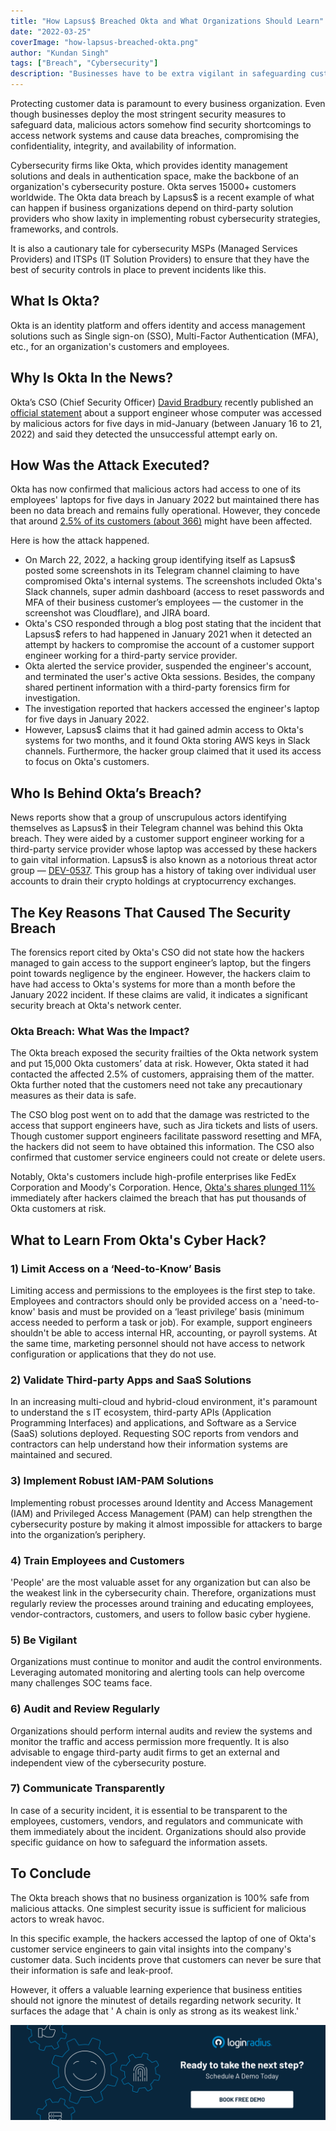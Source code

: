 ```yaml
---
title: "How Lapsus$ Breached Okta and What Organizations Should Learn"
date: "2022-03-25"
coverImage: "how-lapsus-breached-okta.png"
author: "Kundan Singh"
tags: ["Breach", "Cybersecurity"]
description: "Businesses have to be extra vigilant in safeguarding customer data. Minor mistakes can cause a massive data breach, violating data privacy regulations and attracting penalties from regulatory authorities."
---
```


Protecting customer data is paramount to every business organization. Even though businesses deploy the most stringent security measures to safeguard data, malicious actors somehow find security shortcomings to access network systems and cause data breaches, compromising the confidentiality, integrity, and availability of information.

Cybersecurity firms like Okta, which provides identity management solutions and deals in authentication space, make the backbone of an organization's cybersecurity posture. Okta serves 15000+ customers worldwide. The Okta data breach by Lapsus\$ is a recent example of what can happen if business organizations depend on third-party solution providers who show laxity in implementing robust cybersecurity strategies, frameworks, and controls.

It is also a cautionary tale for cybersecurity MSPs (Managed Services Providers) and ITSPs (IT Solution Providers) to ensure that they have the best of security controls in place to prevent incidents like this.

## What Is Okta?

Okta is an identity platform and offers identity and access management solutions such as Single sign-on (SSO), Multi-Factor Authentication (MFA), etc., for an organization's customers and employees.

## Why Is Okta In the News?

Okta’s CSO (Chief Security Officer) [David Bradbury](https://www.okta.com/blog/2022/03/updated-okta-statement-on-lapsus/) recently published an [official statement](https://sec.okta.com/articles/2022/03/official-okta-statement-lapsus-claims) about a support engineer whose computer was accessed by malicious actors for five days in mid-January (between January 16 to 21, 2022) and said they detected the unsuccessful attempt early on.

## How Was the Attack Executed?

Okta has now confirmed that malicious actors had access to one of its employees' laptops for five days in January 2022 but maintained there has been no data breach and remains fully operational. However, they concede that around [2.5% of its customers (about 366)](https://www.okta.com/blog/2022/03/updated-okta-statement-on-lapsus/) might have been affected.

Here is how the attack happened.

- On March 22, 2022, a hacking group identifying itself as Lapsus\$ posted some screenshots in its Telegram channel claiming to have compromised Okta's internal systems. The screenshots included Okta's Slack channels, super admin dashboard (access to reset passwords and MFA of their business customer’s employees — the customer in the screenshot was Cloudflare), and JIRA board.
- Okta's CSO responded through a blog post stating that the incident that Lapsus\$ refers to had happened in January 2021 when it detected an attempt by hackers to compromise the account of a customer support engineer working for a third-party service provider.
- Okta alerted the service provider, suspended the engineer's account, and terminated the user's active Okta sessions. Besides, the company shared pertinent information with a third-party forensics firm for investigation.
- The investigation reported that hackers accessed the engineer's laptop for five days in January 2022.
- However, Lapsus\$ claims that it had gained admin access to Okta's systems for two months, and it found Okta storing AWS keys in Slack channels. Furthermore, the hacker group claimed that it used its access to focus on Okta's customers.

## Who Is Behind Okta’s Breach?

News reports show that a group of unscrupulous actors identifying themselves as Lapsus$ in their Telegram channel was behind this Okta breach. They were aided by a customer support engineer working for a third-party service provider whose laptop was accessed by these hackers to gain vital information. Lapsus$ is also known as a notorious threat actor group — [DEV-0537](https://www.microsoft.com/security/blog/2022/03/22/dev-0537-criminal-actor-targeting-organizations-for-data-exfiltration-and-destruction/). This group has a history of taking over individual user accounts to drain their crypto holdings at cryptocurrency exchanges.

## The Key Reasons That Caused The Security Breach

The forensics report cited by Okta's CSO did not state how the hackers managed to gain access to the support engineer’s laptop, but the fingers point towards negligence by the engineer. However, the hackers claim to have had access to Okta's systems for more than a month before the January 2022 incident. If these claims are valid, it indicates a significant security breach at Okta's network center.

### Okta Breach: What Was the Impact?

The Okta breach exposed the security frailties of the Okta network system and put 15,000 Okta customers’ data at risk. However, Okta stated it had contacted the affected 2.5% of customers, appraising them of the matter. Okta further noted that the customers need not take any precautionary measures as their data is safe.

The CSO blog post went on to add that the damage was restricted to the access that support engineers have, such as Jira tickets and lists of users. Though customer support engineers facilitate password resetting and MFA, the hackers did not seem to have obtained this information. The CSO also confirmed that customer service engineers could not create or delete users.

Notably, Okta's customers include high-profile enterprises like FedEx Corporation and Moody's Corporation. Hence, [Okta's shares plunged 11%](https://www.reuters.com/technology/okta-says-up-366-customers-have-potentially-been-impacted-by-hacker-attack-2022-03-23/) immediately after hackers claimed the breach that has put thousands of Okta customers at risk.

## What to Learn From Okta's Cyber Hack?

### 1) Limit Access on a ‘Need-to-Know’ Basis

Limiting access and permissions to the employees is the first step to take. Employees and contractors should only be provided access on a 'need-to-know' basis and must be provided on a ‘least privilege’ basis (minimum access needed to perform a task or job). For example, support engineers shouldn't be able to access internal HR, accounting, or payroll systems. At the same time, marketing personnel should not have access to network configuration or applications that they do not use.

### 2) Validate Third-party Apps and SaaS Solutions

In an increasing multi-cloud and hybrid-cloud environment, it's paramount to understand the s IT ecosystem, third-party APIs (Application Programming Interfaces) and applications, and Software as a Service (SaaS) solutions deployed. Requesting SOC reports from vendors and contractors can help understand how their information systems are maintained and secured.

### 3) Implement Robust IAM-PAM Solutions

Implementing robust processes around Identity and Access Management (IAM) and Privileged Access Management (PAM) can help strengthen the cybersecurity posture by making it almost impossible for attackers to barge into the organization’s periphery.

### 4) Train Employees and Customers

'People' are the most valuable asset for any organization but can also be the weakest link in the cybersecurity chain. Therefore, organizations must regularly review the processes around training and educating employees, vendor-contractors, customers, and users to follow basic cyber hygiene.

### 5) Be Vigilant

Organizations must continue to monitor and audit the control environments. Leveraging automated monitoring and alerting tools can help overcome many challenges SOC teams face.

### 6) Audit and Review Regularly

Organizations should perform internal audits and review the systems and monitor the traffic and access permission more frequently. It is also advisable to engage third-party audit firms to get an external and independent view of the cybersecurity posture.

### 7) Communicate Transparently

In case of a security incident, it is essential to be transparent to the employees, customers, vendors, and regulators and communicate with them immediately about the incident. Organizations should also provide specific guidance on how to safeguard the information assets.

## To Conclude

The Okta breach shows that no business organization is 100% safe from malicious attacks. One simplest security issue is sufficient for malicious actors to wreak havoc.

In this specific example, the hackers accessed the laptop of one of Okta's customer service engineers to gain vital insights into the company's customer data. Such incidents prove that customers can never be sure that their information is safe and leak-proof.

However, it offers a valuable learning experience that business entities should not ignore the minutest of details regarding network security. It surfaces the adage that ' A chain is only as strong as its weakest link.'

[![Book a Demo](../../assets/book-a-demo-loginradius.png)](https://www.loginradius.com/book-a-demo/)